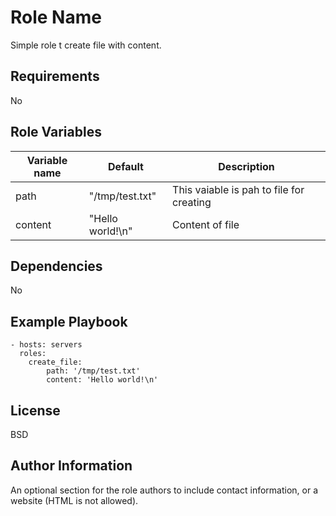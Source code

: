 Role Name
=========

Simple role t create file with content.

Requirements
------------

No

Role Variables
--------------

| Variable name | Default          | Description                              |
|---------------|------------------|------------------------------------------|
| path          | "/tmp/test.txt"  | This vaiable is pah to file for creating |
| content       | "Hello world!\n" | Content of file                          |

Dependencies
------------

No

Example Playbook
----------------

    - hosts: servers
      roles:
        create_file:
            path: '/tmp/test.txt'
            content: 'Hello world!\n'


License
-------

BSD

Author Information
------------------

An optional section for the role authors to include contact information, or a website (HTML is not allowed).
